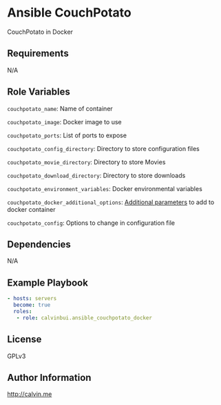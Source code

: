 # Ansible CouchPotato

CouchPotato in Docker

##  Requirements

N/A

## Role Variables

`couchpotato_name`: Name of container

`couchpotato_image`: Docker image to  use

`couchpotato_ports`: List of ports to expose

`couchpotato_config_directory`: Directory to store configuration files

`couchpotato_movie_directory`: Directory to store Movies

`couchpotato_download_directory`: Directory to store downloads

`couchpotato_environment_variables`: Docker environmental variables

`couchpotato_docker_additional_options`: [Additional parameters](https://docs.ansible.com/ansible/latest/modules/docker_container_module.html) to add to docker container

`couchpotato_config`: Options to change in configuration file

## Dependencies

N/A

## Example Playbook

```yaml
- hosts: servers
  become: true
  roles:
   - role: calvinbui.ansible_couchpotato_docker
```

## License

GPLv3

## Author Information

http://calvin.me
